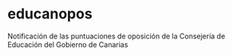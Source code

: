 # educanopos
Notificación de las puntuaciones de oposición de la Consejería de Educación del Gobierno de Canarias
